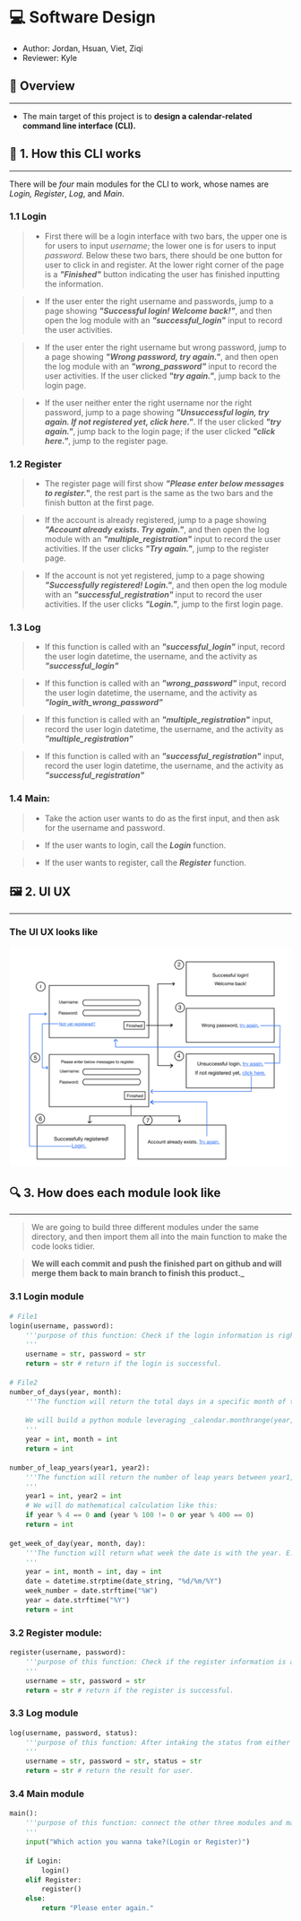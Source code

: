 # 💻 Software Design

- Author: Jordan, Hsuan, Viet, Ziqi
- Reviewer: Kyle

## 🎯 Overview

---

- The main target of this project is to **design a calendar-related command line interface (CLI).**

## 📗 1. How this CLI works

---
There will be *four* main modules for the CLI to work, whose names are *Login,* *Register*, *Log*, and *Main*.  

### 1.1 Login

>- First there will be a login interface with two bars, the upper one is for users to input *username*; the lower one is for users to input *password*. Below these two bars, there should be one button for user to click in and register. At the lower right corner of the page is a ***"Finished"*** button indicating the user has finished inputting the information.

>- If the user enter the right username and passwords, jump to a page showing ***"Successful login! Welcome back!"***, and then open the log module with an ***"successful_login"*** input to record the user activities.

>- If the user enter the right username but wrong password, jump to a page showing ***"Wrong password, try again."***, and then open the log module with an ***"wrong_password"*** input to record the user activities. If the user clicked ***"try again."***, jump back to the login page.

>- If the user neither enter the right username nor the right password, jump to a page showing ***"Unsuccessful login, try again. If not registered yet, click here."***. If the user clicked ***"try again."***, jump back to the login page; if the user clicked ***"click here."***, jump to the register page.  

### 1.2 Register

>- The register page will first show ***"Please enter below messages to register."***, the rest part is the same as the two bars and the finish button at the first page.

>- If the account is already registered, jump to a page showing ***"Account already exists. Try again."***, and then open the log module with an ***"multiple_registration"*** input to record the user activities. If the user clicks ***"Try again."***, jump to the register page.

>- If the account is not yet registered, jump to a page showing ***"Successfully registered! Login."***, and then open the log module with an ***"successful_registration"*** input to record the user activities. If the user clicks ***"Login."***, jump to the first login page.

### 1.3 Log

>- If this function is called with an ***"successful_login"*** input, record the user login datetime, the username, and the activity as ***"successful_login"***

>- If this function is called with an ***"wrong_password"*** input, record the user login datetime, the username, and the activity as ***"login_with_wrong_password"***

>- If this function is called with an ***"multiple_registration"*** input, record the user login datetime, the username, and the activity as ***"multiple_registration"***

>- If this function is called with an ***"successful_registration"*** input, record the user login datetime, the username, and the activity as ***"successful_registration"***  

### 1.4 Main:  

>- Take the action user wants to do as the first input, and then ask for the username and password.

>- If the user wants to login, call the ***Login*** function.

>- If the user wants to register, call the ***Register*** function.

## 🖼️ 2. UI UX

---

### The UI UX looks like

![UI UX Picture](UI_UX_picture.jpg)

## 🔍 3. How does each module look like

---

>We are going to build three different modules under the same directory, and then import them all into the main function to make the code looks tidier.

>**We will each commit and push the finished part on github and will merge them back to main branch to finish this product._**

### 3.1 Login module

```python
# File1
login(username, password):
    '''purpose of this function: Check if the login information is right, and link the login action to Log module.
    '''
    username = str, password = str
    return = str # return if the login is successful.

# File2
number_of_days(year, month):
    '''The function will return the total days in a specific month of the year. 
    
    We will build a python module leveraging _calendar.monthrange(year, month)_ to accomplish this requirement.
    '''
    year = int, month = int
    return = int

number_of_leap_years(year1, year2):
    '''The function will return the number of leap years between year1, and year2, including year1 and year2 if there are also leap years.
    '''
    year1 = int, year2 = int
    # We will do mathematical calculation like this:
    if year % 4 == 0 and (year % 100 != 0 or year % 400 == 0)
    return = int

get_week_of_day(year, month, day):
    '''The function will return what week the date is with the year. E.g., 01/08/2023 is week-2 of 2023, so the function will return 2.
    '''
    year = int, month = int, day = int
    date = datetime.strptime(date_string, "%d/%m/%Y")
    week_number = date.strftime("%W")
    year = date.strftime("%Y")
    return = int
```

### 3.2 Register module:  

```python
register(username, password):
    '''purpose of this function: Check if the register information is already there, and link the register action to Log module.
    '''
    username = str, password = str
    return = str # return if the register is successful.
```

### 3.3 Log module

```python
log(username, password, status):
    '''purpose of this function: After intaking the status from either login function or register function, combine the datetime, user's name, and activities into a string, and then open the log file and write them in.
    '''
    username = str, password = str, status = str
    return = str # return the result for user.
```

### 3.4 Main module

```python
main():
    '''purpose of this function: connect the other three modules and make this project work.
    '''
    input("Which action you wanna take?(Login or Register)")

    if Login:
        login()
    elif Register:
        register()
    else:
        return "Please enter again."
```
